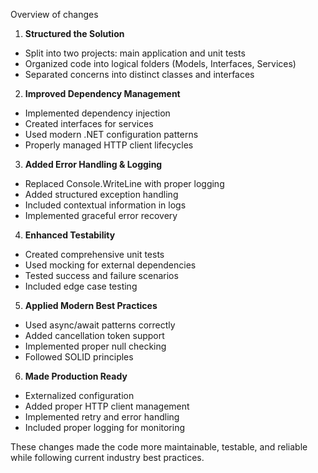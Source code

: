 Overview of changes

1. **Structured the Solution**
- Split into two projects: main application and unit tests
- Organized code into logical folders (Models, Interfaces, Services)
- Separated concerns into distinct classes and interfaces

2. **Improved Dependency Management**
- Implemented dependency injection
- Created interfaces for services
- Used modern .NET configuration patterns
- Properly managed HTTP client lifecycles

3. **Added Error Handling & Logging**
- Replaced Console.WriteLine with proper logging
- Added structured exception handling
- Included contextual information in logs
- Implemented graceful error recovery

4. **Enhanced Testability**
- Created comprehensive unit tests
- Used mocking for external dependencies
- Tested success and failure scenarios
- Included edge case testing

5. **Applied Modern Best Practices**
- Used async/await patterns correctly
- Added cancellation token support
- Implemented proper null checking
- Followed SOLID principles

6. **Made Production Ready**
- Externalized configuration
- Added proper HTTP client management
- Implemented retry and error handling
- Included proper logging for monitoring

These changes made the code more maintainable, testable, and reliable while following current industry best practices.
